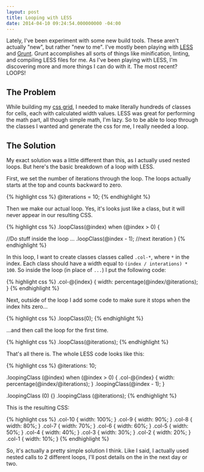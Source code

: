 ```yaml
---
layout: post
title: Looping with LESS
date: 2014-04-10 09:24:54.000000000 -04:00
---
```

Lately, I've been experiment with some new build tools. These aren't actually "new", but rather "new to me". I've mostly been playing with [LESS](http://lesscss.org) and [Grunt](http://gruntjs.com). Grunt accomplishes all sorts of things like minification, linting, and compiling LESS files for me. As I've been playing with LESS, I'm discovering more and more things I can do with it. The most recent? LOOPS!


## The Problem
While building my [css grid](/blog/2014/04/07/a-simple-css-grid/), I needed to make literally hundreds of classes for cells, each with calculated width values. LESS was great for performing the math part, all though simple math, I'm lazy. So to be able to loop through the classes I wanted and generate the css for me, I really needed a loop.


## The Solution
My exact solution was a little different than this, as I actually used nested loops. But here's the basic breakdown of a loop with LESS.

First, we set the number of iterations through the loop. The loops actually starts at the top and counts backward to zero.


{% highlight css %}
@iterations = 10;
{% endhighlight %}


Then we make our actual loop. Yes, it's looks just like a class, but it will never appear in our resulting CSS.


{% highlight css %}
.loopClass(@index) when (@index > 0) {

  //Do stuff inside the loop
    ...
    .loopClass(@index - 1); //next iteration
}
{% endhighlight %}


In this loop, I want to create classes classes called `.col-*`, where `*` in the index. Each class should have a width equal to `(index / interations) * 100`. So inside the loop (in place of `...`) I put the following code:


{% highlight css %}
.col-@{index} {
  width: percentage(@index/@iterations);
}
{% endhighlight %}


Next, outside of the loop I add some code to make sure it stops when the index hits zero...


{% highlight css %}
.loopClass(0);
{% endhighlight %}

...and then call the loop for the first time.


{% highlight css %}
.loopClass(@iterations);
{% endhighlight %}


That's all there is. The whole LESS code looks like this:

{% highlight css %}
@iterations: 10;

.loopingClass (@index) when (@index > 0) {
  .col-@{index} {
      width: percentage(@index/@iterations);
  }
    .loopingClass(@index - 1);
}

.loopingClass (0) {}
.loopingClass (@iterations);
{% endhighlight %}


This is the resulting CSS:


{% highlight css %}
.col-10 {
  width: 100%;
}
.col-9 {
  width: 90%;
}
.col-8 {
  width: 80%;
}
.col-7 {
  width: 70%;
}
.col-6 {
  width: 60%;
}
.col-5 {
  width: 50%;
}
.col-4 {
  width: 40%;
}
.col-3 {
  width: 30%;
}
.col-2 {
  width: 20%;
}
.col-1 {
  width: 10%;
}
{% endhighlight %}

So, it's actually a pretty simple solution I think. Like I said, I actually used nested calls to 2 different loops, I'll post details on the in the next day or two.
